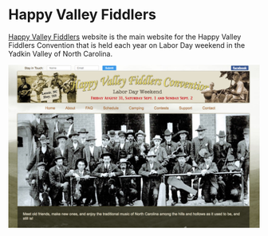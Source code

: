 <h1>Happy Valley Fiddlers</h1>

<a href="https://happyvalleyfiddlers.org">Happy Valley Fiddlers</a> website is the main website for the Happy Valley Fiddlers Convention that is held each year on Labor Day weekend in the Yadkin Valley of North Carolina.

<img src="images/screenshot.png" alt="screenshot">


